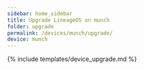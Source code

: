 ```yaml
---
sidebar: home_sidebar
title: Upgrade LineageOS on munch
folder: upgrade
permalink: /devices/munch/upgrade/
device: munch
---
```

{% include templates/device_upgrade.md %}
